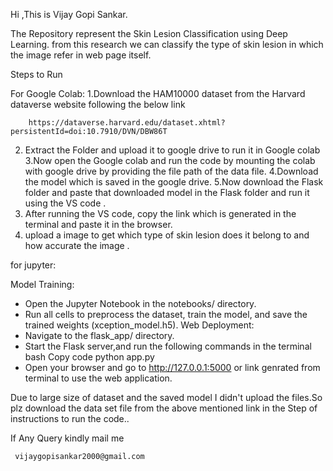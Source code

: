 Hi ,This is Vijay Gopi Sankar.

The Repository represent the Skin Lesion Classification using Deep Learning.
from this research we can classify the type of skin lesion in which the image refer in web page itself.


Steps to Run

 For Google Colab:
1.Download the HAM10000 dataset  from the Harvard dataverse  website following the below link  

        https://dataverse.harvard.edu/dataset.xhtml?persistentId=doi:10.7910/DVN/DBW86T 

2. Extract the Folder and upload it to google drive to run it in Google colab
3.Now open the Google colab and run the code by mounting the colab with google drive by providing the file path of the data file.
4.Download the model which is saved in the google drive.
5.Now download the Flask folder and paste that downloaded model in the Flask folder  and run it using the VS code .
6. After running the VS code, copy the  link which is generated in the terminal and paste it in the browser. 
7. upload a image to get which type of skin lesion does it belong to and how accurate the image .


for jupyter:

Model Training:
*	Open the Jupyter Notebook in the notebooks/ directory.
*	Run all cells to preprocess the dataset, train the model, and save the trained weights (xception_model.h5).
 	 Web Deployment:
*	Navigate to the flask_app/ directory.
*	Start the Flask server,and run the following commands in the terminal
          bash
          Copy code
          python app.py
*	Open your browser and go to http://127.0.0.1:5000  or link genrated from terminal to use the web application.

Due to large size of dataset and the saved model I didn't upload the files.So plz download the data set file from the above mentioned link in the Step of instructions to run the code..

If Any Query kindly mail me 

     vijaygopisankar2000@gmail.com

